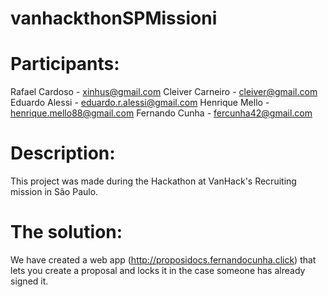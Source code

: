 # vanhackthonSPMissioni

# Participants:
Rafael Cardoso - xinhus@gmail.com
Cleiver Carneiro - cleiver@gmail.com
Eduardo Alessi - eduardo.r.alessi@gmail.com
Henrique Mello - henrique.mello88@gmail.com
Fernando Cunha - fercunha42@gmail.com

# Description:
This project was made during the Hackathon at VanHack's Recruiting mission in São Paulo.

# The solution:
We have created a web app (http://proposidocs.fernandocunha.click) that lets you create a proposal and locks it in the case someone has already signed it.
